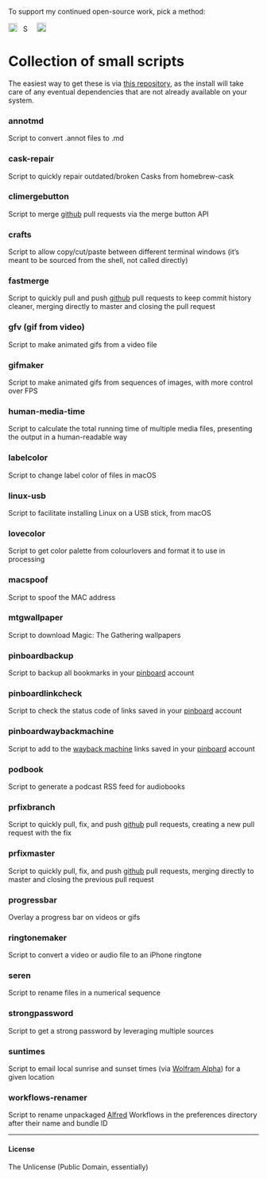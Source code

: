 To support my continued open-source work, pick a method:

[<img src='https://upload.wikimedia.org/wikipedia/commons/5/53/PayPal_2014_logo.svg' height='18' alt='Support via Paypal'>](https://www.paypal.me/vitorgalvao)&nbsp;&nbsp;
[<img src='https://upload.wikimedia.org/wikipedia/commons/c/c5/Bitcoin_logo.svg' height='15' alt='Support via Bitcoin'>](http://vitorgalvao.com/bitcoin_tip_jar.html)&nbsp;&nbsp;
[<img src='https://dl.dropboxusercontent.com/s/y3pft1fbmer5v22/society6.svg' height='19' alt='Support via Society6'>](https://society6.com/vitorgalvao)

# Collection of small scripts

The easiest way to get these is via [this repository](https://github.com/vitorgalvao/homebrew-tiny-scripts), as the install will take care of any eventual dependencies that are not already available on your system.

### annotmd
Script to convert .annot files to .md

### cask-repair
Script to quickly repair outdated/broken Casks from homebrew-cask

### climergebutton
Script to merge [github](https://github.com/) pull requests via the merge button API

### crafts
Script to allow copy/cut/paste between different terminal windows (it’s meant to be sourced from the shell, not called directly)

### fastmerge
Script to quickly pull and push [github](https://github.com/) pull requests to keep commit history cleaner, merging directly to master and closing the pull request

### gfv (gif from video)
Script to make animated gifs from a video file

### gifmaker
Script to make animated gifs from sequences of images, with more control over FPS

### human-media-time
Script to calculate the total running time of multiple media files, presenting the output in a human-readable way

### labelcolor
Script to change label color of files in macOS

### linux-usb
Script to facilitate installing Linux on a USB stick, from macOS

### lovecolor
Script to get color palette from colourlovers and format it to use in processing

### macspoof
Script to spoof the MAC address

### mtgwallpaper
Script to download Magic: The Gathering wallpapers

### pinboardbackup
Script to backup all bookmarks in your [pinboard](https://pinboard.in/) account

### pinboardlinkcheck
Script to check the status code of links saved in your [pinboard](https://pinboard.in/) account

### pinboardwaybackmachine
Script to add to the [wayback machine](https://archive.org/web/) links saved in your [pinboard](https://pinboard.in/) account

### podbook
Script to generate a podcast RSS feed for audiobooks

### prfixbranch
Script to quickly pull, fix, and push [github](https://github.com/) pull requests, creating a new pull request with the fix

### prfixmaster
Script to quickly pull, fix, and push [github](https://github.com/) pull requests, merging directly to master and closing the previous pull request

### progressbar
Overlay a progress bar on videos or gifs

### ringtonemaker
Script to convert a video or audio file to an iPhone ringtone

### seren
Script to rename files in a numerical sequence

### strongpassword
Script to get a strong password by leveraging multiple sources

### suntimes
Script to email local sunrise and sunset times (via [Wolfram Alpha](http://www.wolframalpha.com/)) for a given location

### workflows-renamer
Script to rename unpackaged [Alfred](https://www.alfredapp.com/) Workflows in the preferences directory after their name and bundle ID

---

#### License
The Unlicense (Public Domain, essentially)
